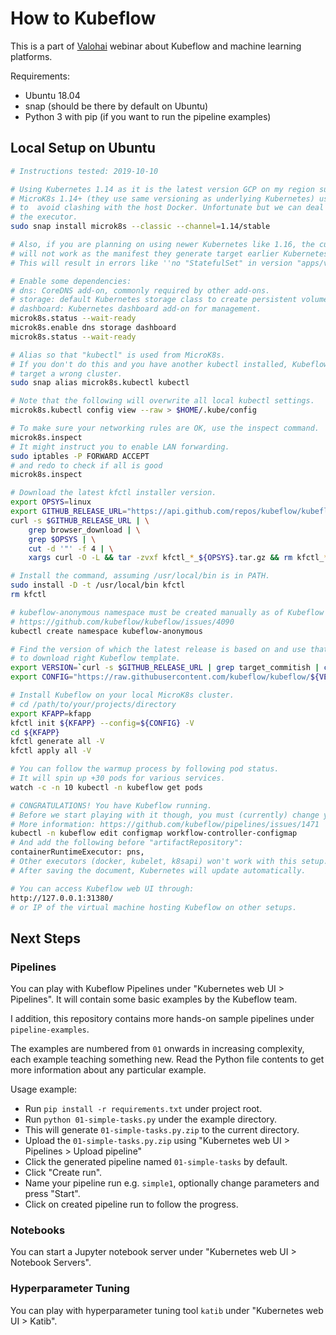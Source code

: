 # How to Kubeflow

This is a part of [Valohai](https://valohai.com/) webinar about Kubeflow and machine learning platforms.

Requirements:
* Ubuntu 18.04
* snap (should be there by default on Ubuntu)
* Python 3 with pip (if you want to run the pipeline examples)

## Local Setup on Ubuntu

```bash
# Instructions tested: 2019-10-10

# Using Kubernetes 1.14 as it is the latest version GCP on my region supports to maintain version parity.
# MicroK8s 1.14+ (they use same versioning as underlying Kubernetes) uses containerd instead of Docker 
# to  avoid clashing with the host Docker. Unfortunate but we can deal with that by changing 
# the executor.
sudo snap install microk8s --classic --channel=1.14/stable

# Also, if you are planning on using newer Kubernetes like 1.16, the current Kubeflow installer
# will not work as the manifest they generate target earlier Kubernetes version.
# This will result in errors like ''no "StatefulSet" in version "apps/v1beta2" (no in "apps/v1")'

# Enable some dependencies:
# dns: CoreDNS add-on, commonly required by other add-ons.
# storage: default Kubernetes storage class to create persistent volumes on the host.
# dashboard: Kubernetes dashboard add-on for management.
microk8s.status --wait-ready
microk8s.enable dns storage dashboard
microk8s.status --wait-ready

# Alias so that "kubectl" is used from MicroK8s.
# If you don't do this and you have another kubectl installed, Kubeflow installer may 
# target a wrong cluster.
sudo snap alias microk8s.kubectl kubectl

# Note that the following will overwrite all local kubectl settings.
microk8s.kubectl config view --raw > $HOME/.kube/config

# To make sure your networking rules are OK, use the inspect command.
microk8s.inspect
# It might instruct you to enable LAN forwarding.
sudo iptables -P FORWARD ACCEPT
# and redo to check if all is good
microk8s.inspect

# Download the latest kfctl installer version.
export OPSYS=linux
export GITHUB_RELEASE_URL="https://api.github.com/repos/kubeflow/kubeflow/releases/latest"
curl -s $GITHUB_RELEASE_URL | \
    grep browser_download | \
    grep $OPSYS | \
    cut -d '"' -f 4 | \
    xargs curl -O -L && tar -zvxf kfctl_*_${OPSYS}.tar.gz && rm kfctl_*_${OPSYS}.tar.gz

# Install the command, assuming /usr/local/bin is in PATH.
sudo install -D -t /usr/local/bin kfctl
rm kfctl

# kubeflow-anonymous namespace must be created manually as of Kubeflow 6.2
# https://github.com/kubeflow/kubeflow/issues/4090
kubectl create namespace kubeflow-anonymous

# Find the version of which the latest release is based on and use that 
# to download right Kubeflow template.
export VERSION=`curl -s $GITHUB_RELEASE_URL | grep target_commitish | cut -d '"' -f 4`
export CONFIG="https://raw.githubusercontent.com/kubeflow/kubeflow/${VERSION}/bootstrap/config/kfctl_k8s_istio.yaml"

# Install Kubeflow on your local MicroK8s cluster.
# cd /path/to/your/projects/directory
export KFAPP=kfapp
kfctl init ${KFAPP} --config=${CONFIG} -V
cd ${KFAPP}
kfctl generate all -V
kfctl apply all -V

# You can follow the warmup process by following pod status.
# It will spin up +30 pods for various services.
watch -c -n 10 kubectl -n kubeflow get pods

# CONGRATULATIONS! You have Kubeflow running.
# Before we start playing with it though, you must (currently) change your executor to something
# More information: https://github.com/kubeflow/pipelines/issues/1471
kubectl -n kubeflow edit configmap workflow-controller-configmap
# And add the following before "artifactRepository":
containerRuntimeExecutor: pns,
# Other executors (docker, kubelet, k8sapi) won't work with this setup.
# After saving the document, Kubernetes will update automatically.
```

```bash
# You can access Kubeflow web UI through:
http://127.0.0.1:31380/ 
# or IP of the virtual machine hosting Kubeflow on other setups.
```

## Next Steps

### Pipelines

You can play with Kubeflow Pipelines under "Kubernetes web UI > Pipelines".
It will contain some basic examples by the Kubeflow team.

I addition, this repository contains more hands-on sample pipelines under `pipeline-examples`.

The examples are numbered from `01` onwards in increasing complexity, each example teaching something new.
Read the Python file contents to get more information about any particular example.

Usage example:

* Run `pip install -r requirements.txt` under project root.
* Run `python 01-simple-tasks.py` under the example directory.
* This will generate `01-simple-tasks.py.zip` to the current directory.
* Upload the `01-simple-tasks.py.zip` using "Kubernetes web UI > Pipelines > Upload pipeline"
* Click the generated pipeline named `01-simple-tasks` by default.
* Click "Create run".
* Name your pipeline run e.g. `simple1`, optionally change parameters and press "Start".
* Click on created pipeline run to follow the progress.

### Notebooks

You can start a Jupyter notebook server under "Kubernetes web UI > Notebook Servers".

### Hyperparameter Tuning

You can play with hyperparameter tuning tool `katib` under "Kubernetes web UI > Katib".
